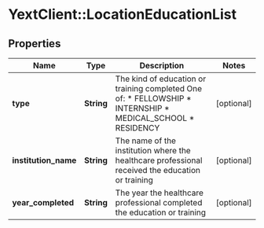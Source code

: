 # YextClient::LocationEducationList

## Properties
Name | Type | Description | Notes
------------ | ------------- | ------------- | -------------
**type** | **String** | The kind of education or training completed  One of: * FELLOWSHIP * INTERNSHIP * MEDICAL_SCHOOL * RESIDENCY  | [optional] 
**institution_name** | **String** | The name of the institution where the healthcare professional received the education or training | [optional] 
**year_completed** | **String** | The year the healthcare professional completed the education or training | [optional] 


